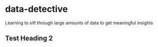 data-detective
==============

Learning to sift through large amounts of data to get meaningful insights

## Test Heading 2
